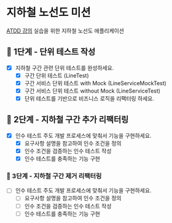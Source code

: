 # 지하철 노선도 미션

[ATDD 강의](https://edu.nextstep.camp/c/R89PYi5H) 실습을 위한 지하철 노선도 애플리케이션

## 🚀 1단계 - 단위 테스트 작성

- [x] 지하철 구간 관련 단위 테스트를 완성하세요.
    - [x] 구간 단위 테스트 (LineTest)
    - [x] 구간 서비스 단위 테스트 with Mock (LineServiceMockTest)
    - [x] 구간 서비스 단위 테스트 without Mock (LineServiceTest)
    - [x] 단위 테스트를 기반으로 비즈니스 로직을 리팩터링 하세요.

## 🚀 2단계 - 지하철 구간 추가 리팩터링

- [x] 인수 테스트 주도 개발 프로세스에 맞춰서 기능을 구현하세요.
    - [x] 요구사항 설명을 참고하여 인수 조건을 정의
    - [x] 인수 조건을 검증하는 인수 테스트 작성
    - [x] 인수 테스트를 충족하는 기능 구현

### 🚀 3단계 - 지하철 구간 제거 리팩터링

- [ ] 인수 테스트 주도 개발 프로세스에 맞춰서 기능을 구현하세요.
    - [ ] 요구사항 설명을 참고하여 인수 조건을 정의
    - [ ] 인수 조건을 검증하는 인수 테스트 작성
    - [ ] 인수 테스트를 충족하는 기능 구현